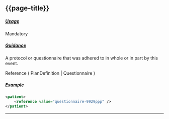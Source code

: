 ## {{page-title}}


<h5><ins>Usage</ins></h5>

<span class="mro-circle mandatory" title="Mandatory"></span> Mandatory



<h5><ins>Guidance</ins></h5>

A protocol or questionnaire that was adhered to in whole or in part by this event.

Reference ( PlanDefinition | Questionnaire )


<h5><ins>Example</ins></h5>

```xml
<patient>
    <reference value="questionnaire-9929ppp" />
</patient>
```


---